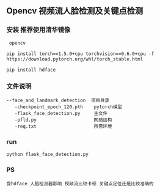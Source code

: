 ## Opencv 视频流人脸检测及关键点检测

### 安装 推荐使用清华镜像

     opencv

    pip install torch==1.5.0+cpu torchvision==0.6.0+cpu -f https://download.pytorch.org/whl/torch_stable.html

    pip install hdface

### 文件说明

    --face_and_landmark_detection  项目目录
       -checkpoint_epoch_120.pth    pytorch模型
       -flask_face_detection.py     主文件
       -pfld.py                     网络结构
       -req.txt                     所需环境

### run
    python flask_face_detection.py

### PS

    受hdface 人脸检测器影响 视频流比较卡顿 关键点定位还是比较准确的
